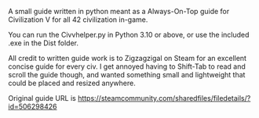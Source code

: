 A small guide written in python meant as a Always-On-Top guide for Civilization V for all 42 civilization in-game. 

You can run the Civvhelper.py in Python 3.10 or above, or use the included .exe in the Dist folder. 

All credit to written guide work is to Zigzagzigal on Steam for an excellent concise guide for every civ. I get annoyed having to Shift-Tab to read and scroll the guide though, and wanted something small and lightweight that could be placed and resized anywhere. 

Original guide URL is https://steamcommunity.com/sharedfiles/filedetails/?id=506298426
